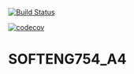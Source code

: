 [![Build Status](https://travis-ci.com/HelenMcHattie/test.svg?branch=master)](https://travis-ci.com/HelenMcHattie/test)

[![codecov](https://codecov.io/HelenMcHattie/test.svg?branch=master/graph/badge.svg)](https://codecov.io/HelenMcHattie/test.svg?branch=master)

# SOFTENG754_A4
